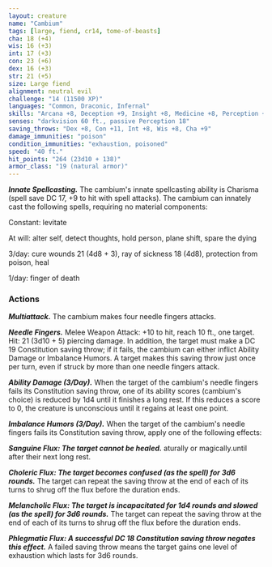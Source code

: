 ```yaml
---
layout: creature
name: "Cambium"
tags: [large, fiend, cr14, tome-of-beasts]
cha: 18 (+4)
wis: 16 (+3)
int: 17 (+3)
con: 23 (+6)
dex: 16 (+3)
str: 21 (+5)
size: Large fiend
alignment: neutral evil
challenge: "14 (11500 XP)"
languages: "Common, Draconic, Infernal"
skills: "Arcana +8, Deception +9, Insight +8, Medicine +8, Perception +8, Stealth +8"
senses: "darkvision 60 ft., passive Perception 18"
saving_throws: "Dex +8, Con +11, Int +8, Wis +8, Cha +9"
damage_immunities: "poison"
condition_immunities: "exhaustion, poisoned"
speed: "40 ft."
hit_points: "264 (23d10 + 138)"
armor_class: "19 (natural armor)"
---
```


***Innate Spellcasting.*** The cambium's innate spellcasting ability is Charisma (spell save DC 17, +9 to hit with spell attacks). The cambium can innately cast the following spells, requiring no material components:

Constant: levitate

At will: alter self, detect thoughts, hold person, plane shift, spare the dying

3/day: cure wounds 21 (4d8 + 3), ray of sickness 18 (4d8), protection from poison, heal

1/day: finger of death

### Actions

***Multiattack.*** The cambium makes four needle fingers attacks.

***Needle Fingers.*** Melee Weapon Attack: +10 to hit, reach 10 ft., one target. Hit: 21 (3d10 + 5) piercing damage. In addition, the target must make a DC 19 Constitution saving throw; if it fails, the cambium can either inflict Ability Damage or Imbalance Humors. A target makes this saving throw just once per turn, even if struck by more than one needle fingers attack.

***Ability Damage (3/Day).*** When the target of the cambium's needle fingers fails its Constitution saving throw, one of its ability scores (cambium's choice) is reduced by 1d4 until it finishes a long rest. If this reduces a score to 0, the creature is unconscious until it regains at least one point.

***Imbalance Humors (3/Day).*** When the target of the cambium's needle fingers fails its Constitution saving throw, apply one of the following effects:

***Sanguine Flux: The target cannot be healed.*** aturally or magically.until after their next long rest.

***Choleric Flux: The target becomes confused (as the spell) for 3d6 rounds.*** The target can repeat the saving throw at the end of each of its turns to shrug off the flux before the duration ends.

***Melancholic Flux: The target is incapacitated for 1d4 rounds and slowed (as the spell) for 3d6 rounds.*** The target can repeat the saving throw at the end of each of its turns to shrug off the flux before the duration ends.

***Phlegmatic Flux: A successful DC 18 Constitution saving throw negates this effect.*** A failed saving throw means the target gains one level of exhaustion which lasts for 3d6 rounds.

